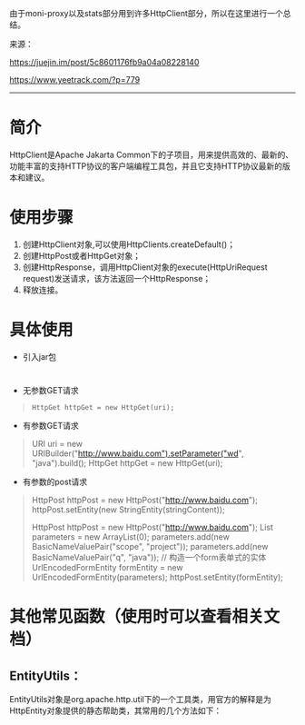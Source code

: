 由于moni-proxy以及stats部分用到许多HttpClient部分，所以在这里进行一个总结。

来源：

https://juejin.im/post/5c8601176fb9a04a08228140

https://www.yeetrack.com/?p=779

------

# 简介

HttpClient是Apache Jakarta Common下的子项目，用来提供高效的、最新的、功能丰富的支持HTTP协议的客户端编程工具包，并且它支持HTTP协议最新的版本和建议。

# 使用步骤

1. 创建HttpClient对象,可以使用HttpClients.createDefault()；
2. 创建HttpPost或者HttpGet对象；
3. 创建HttpResponse，调用HttpClient对象的execute(HttpUriRequest request)发送请求，该方法返回一个HttpResponse；
4. 释放连接。

# 具体使用

- 引入jar包

  # 

- 无参数GET请求

> ```
> HttpGet httpGet = new HttpGet(uri);
> ```

- 有参数GET请求

> 
> URI uri = new URIBuilder("http://www.baidu.com").setParameter("wd", "java").build(); HttpGet httpGet = new HttpGet(uri);

- 有参数的post请求

> HttpPost httpPost = new HttpPost("http://www.baidu.com");
> httpPost.setEntity(new StringEntity(stringContent));
>
> 
>
> HttpPost httpPost = new HttpPost("http://www.baidu.com");
> List<NameValuePair> parameters = new ArrayList<NameValuePair>(0);
> parameters.add(new BasicNameValuePair("scope", "project"));
> parameters.add(new BasicNameValuePair("q", "java"));
> // 构造一个form表单式的实体
> UrlEncodedFormEntity formEntity = new UrlEncodedFormEntity(parameters);
> httpPost.setEntity(formEntity);

# 其他常见函数（使用时可以查看相关文档）

## EntityUtils：

EntityUtils对象是org.apache.http.util下的一个工具类，用官方的解释是为HttpEntity对象提供的静态帮助类，其常用的几个方法如下：